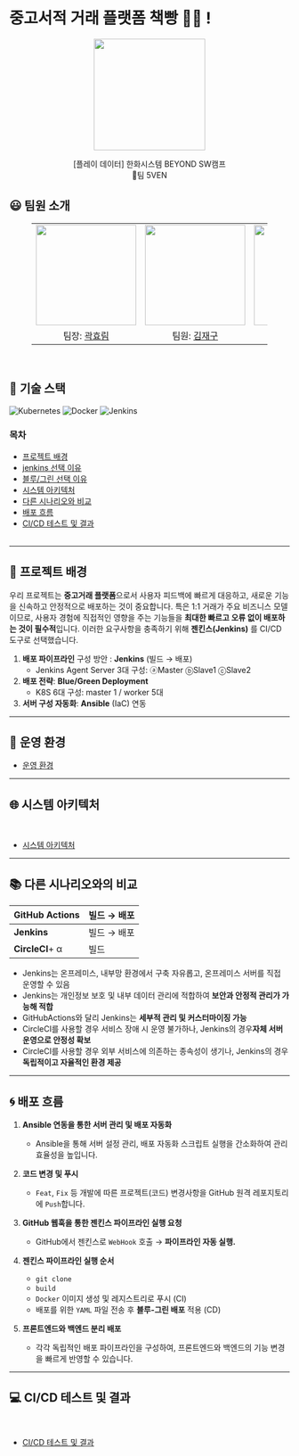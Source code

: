 # 중고서적 거래 플랫폼 책빵 📖🍞 !
<p align="middle" style="margin: 0; padding: 0;">
  <img width="200px" src="https://github.com/user-attachments/assets/59f2249b-790f-416c-a965-42a51ac5e06e">
</p>

<p align="middle">
[플레이 데이터] 한화시스템 BEYOND SW캠프
<br>🥪팀 5VEN
</p>

## 😃 팀원 소개

<figure>
    <table>
      <tr>
        <td align="center"><img src="https://github.com/user-attachments/assets/161f9f29-3a5e-415c-96ac-3dfe206d2c81" width="180px"/></td>
        <td align="center"><img src="https://github.com/user-attachments/assets/aefd8909-7201-4162-be56-b4815512d4c4" width="180px"/></td>
        <td align="center"><img src="https://github.com/user-attachments/assets/f73098ea-a9ee-4915-b38a-a6c05f6e4c6a" width="180px"/></td>
	<td align="center"><img src="https://github.com/user-attachments/assets/854f6d73-5aac-4c17-add8-5c5ebc768f7b" width="180px"/></td>
        <td align="center"><img src="https://github.com/user-attachments/assets/06e97207-fffe-459c-934e-a2ef79ef4f22" width="180px"/></td>
      </tr>
      <tr>
        <td align="center">팀장: <a href="https://github.com/daydeiday">곽효림</a></td>
        <td align="center">팀원: <a href="https://github.com/wkdlrn">김재구</a></td>
        <td align="center">팀원: <a href="https://github.com/ChangeunLim" >임찬근</a></td>
        <td align="center"><strong>팀장</strong>: <a href="https://github.com/InukChoi">최인욱</a></td>
	<td align="center">팀원: <a href="https://github.com/choi-won-ik" >최원익</a></td>
      </tr>
    </table>
</figure>



&nbsp; 

## 🔧 기술 스택
![Kubernetes](https://img.shields.io/badge/k8s-%23326ce5.svg?style=for-the-badge&logo=kubernetes&logoColor=white)
![Docker](https://img.shields.io/badge/docker-%232496ED.svg?style=for-the-badge&logo=docker&logoColor=white)
![Jenkins](https://img.shields.io/badge/jenkins-%23D24939.svg?style=for-the-badge&logo=jenkins&logoColor=white)

### 목차
- [프로젝트 배경](#-프로젝트-배경)
- [jenkins 선택 이유](#-젠킨스-선택-이유)
- [블루/그린 선택 이유](#-블루그린-배포-전략이-중고거래-플랫폼에-적합한-이유)
- [시스템 아키텍처](#-시스템-아키텍처)
- [다른 시나리오와 비교](#-다른-시나리오와의-비교)
- [배포 흐름](#-배포-흐름)
- [CI/CD 테스트 및 결과](#-cicd-테스트-및-결과)
<br><br>
---

## 🌳 프로젝트 배경

우리 프로젝트는 **중고거래 플랫폼**으로서 사용자 피드백에 빠르게 대응하고, 새로운 기능을 신속하고 안정적으로 배포하는 것이 중요합니다. 특은 1:1 거래가 주요 비즈니스 모델이므로, 사용자 경험에 직접적인 영향을 주는 기능들을 **최대한 빠르고 오류 없이 배포하는 것이 필수적**입니다. 이러한 요구사항을 충족하기 위해 **젠킨스(Jenkins)** 를 CI/CD 도구로 선택했습니다.
1. **배포 파이프라인** 구성 방안 : **Jenkins**  (빌드 → 배포)
    - Jenkins Agent Server 3대 구성: ⓐMaster ⓑSlave1 ⓒSlave2
2. **배포 전략**: **Blue/Green Deployment** 
    - K8S 6대 구성: master 1 / worker 5대
3. **서버 구성 자동화**: **Ansible** (IaC) 연동

---
## 🌳 운영 환경

- [운영 환경](https://github.com/beyond-sw-camp/be12-4th-5ven-bread_book/wiki/%EC%9A%B4%EC%98%81%ED%99%98%EA%B2%BD)

---

## 🌐 시스템 아키텍처
&nbsp;
- [시스템 아키텍처](https://github.com/beyond-sw-camp/be12-4th-5ven-bread_book/wiki/%EC%8B%9C%EC%8A%A4%ED%85%9C-%EC%95%84%ED%82%A4%ED%85%8D%EC%B2%98)
&nbsp;
---

## 📚 다른 시나리오와의 비교

|**GitHub Actions**| 빌드 → 배포|
|------|------|
|**Jenkins**|  빌드 → 배포|
|**CircleCI**+ α|  빌드|

- Jenkins는 온프레미스, 내부망 환경에서 구축 자유롭고, 온프레미스 서버를 직접 운영할 수 있음
- Jenkins는 개인정보 보호 및 내부 데이터 관리에 적합하여 **보안과 안정적 관리가 가능해 적합**
- GitHubActions와 달리 Jenkins는 **세부적 관리 및 커스터마이징 가능**
- CircleCI를 사용할 경우 서비스 장애 시 운영 불가하나, Jenkins의 경우**자체 서버 운영으로 안정성 확보** 
- CircleCI를 사용할 경우 외부 서비스에 의존하는 종속성이 생기나, Jenkins의 경우 **독립적이고 자율적인 환경 제공**

---

## 🌀 배포 흐름

1. **Ansible 연동을 통한 서버 관리 및 배포 자동화**
    - Ansible을 통해 서버 설정 관리, 배포 자동화 스크립트 실행을 간소화하여 관리 효율성을 높입니다.
2. **코드 변경 및 푸시**
    - `Feat`, `Fix` 등 개발에 따른 프로젝트(코드) 변경사항을 GitHub 원격 레포지토리에 `Push`합니다.

3. **GitHub 웹훅을 통한 젠킨스 파이프라인 실행 요청**
    - GitHub에서 젠킨스로 `WebHook` 호출 → **파이프라인 자동 실행.**

4. **젠킨스 파이프라인 실행 순서**
    - `git clone` 
    - `build`
    - `Docker` 이미지 생성 및 레지스트리로 푸시 (CI)
    - 배포를 위한 `YAML` 파일 전송 후 **블루-그린 배포** 적용 (CD)

5. **프론트엔드와 백엔드 분리 배포**
    - 각각 독립적인 배포 파이프라인을 구성하여, 프론트엔드와 백엔드의 기능 변경을 빠르게 반영할 수 있습니다.


---

## 💻 CI/CD 테스트 및 결과
&nbsp;
- [CI/CD 테스트 및 결과](https://github.com/beyond-sw-camp/be12-4th-5ven-bread_book/wiki/%F0%9F%92%BB-CI-CD-%ED%85%8C%EC%8A%A4%ED%8A%B8-%EB%B0%8F-%EA%B2%B0%EA%B3%BC)
